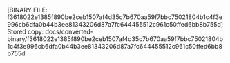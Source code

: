 [BINARY FILE: f3618022e1385f890be2ceb1507af4d35c7b670aa59f7bbc75021804b1c4f3e996cb6dfa0b44b3ee81343206d87a7fc644455512c961c50ffed6bb8b755d]
Stored copy: docs/converted-binary/f3618022e1385f890be2ceb1507af4d35c7b670aa59f7bbc75021804b1c4f3e996cb6dfa0b44b3ee81343206d87a7fc644455512c961c50ffed6bb8b755d
